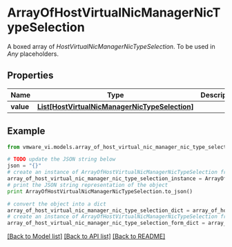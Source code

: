 # ArrayOfHostVirtualNicManagerNicTypeSelection

A boxed array of *HostVirtualNicManagerNicTypeSelection*. To be used in *Any* placeholders. 

## Properties
Name | Type | Description | Notes
------------ | ------------- | ------------- | -------------
**value** | [**List[HostVirtualNicManagerNicTypeSelection]**](HostVirtualNicManagerNicTypeSelection.md) |  | 

## Example

```python
from vmware_vi.models.array_of_host_virtual_nic_manager_nic_type_selection import ArrayOfHostVirtualNicManagerNicTypeSelection

# TODO update the JSON string below
json = "{}"
# create an instance of ArrayOfHostVirtualNicManagerNicTypeSelection from a JSON string
array_of_host_virtual_nic_manager_nic_type_selection_instance = ArrayOfHostVirtualNicManagerNicTypeSelection.from_json(json)
# print the JSON string representation of the object
print ArrayOfHostVirtualNicManagerNicTypeSelection.to_json()

# convert the object into a dict
array_of_host_virtual_nic_manager_nic_type_selection_dict = array_of_host_virtual_nic_manager_nic_type_selection_instance.to_dict()
# create an instance of ArrayOfHostVirtualNicManagerNicTypeSelection from a dict
array_of_host_virtual_nic_manager_nic_type_selection_form_dict = array_of_host_virtual_nic_manager_nic_type_selection.from_dict(array_of_host_virtual_nic_manager_nic_type_selection_dict)
```
[[Back to Model list]](../README.md#documentation-for-models) [[Back to API list]](../README.md#documentation-for-api-endpoints) [[Back to README]](../README.md)



